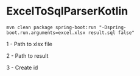 # ExcelToSqlParserKotlin

```
mvn clean package spring-boot:run "-Dspring-boot.run.arguments=excel.xlsx result.sql false"
```
1 - Path to xlsx file

2 - Path to result

3 - Create id

